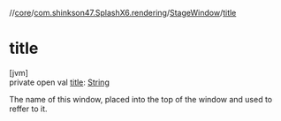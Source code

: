 //[core](../../../index.md)/[com.shinkson47.SplashX6.rendering](../index.md)/[StageWindow](index.md)/[title](title.md)

# title

[jvm]\
private open val [title](title.md): [String](https://docs.oracle.com/javase/8/docs/api/java/lang/String.html)

The name of this window, placed into the top of the window and used to reffer to it.

